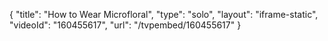 {
    "title": "How to Wear Microfloral",
    "type": "solo",
    "layout": "iframe-static",
    "videoId": "160455617",
    "url": "\/tvpembed\/160455617"
}